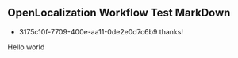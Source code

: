 ## OpenLocalization Workflow Test MarkDown
* 3175c10f-7709-400e-aa11-0de2e0d7c6b9 
thanks!

Hello world